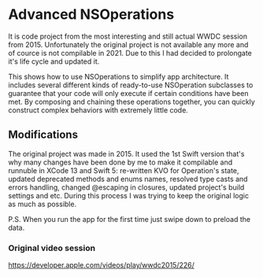 # Advanced NSOperations

It is code project from the most interesting and still actual WWDC session from 2015. Unfortunately the original project is not available any more and of cource is not compilable in 2021. Due to this I had decided to prolongate it's life cycle and updated it.

This shows how to use NSOperations to simplify app architecture. It includes several different kinds of ready-to-use NSOperation subclasses to guarantee that your code will only execute if certain conditions have been met. By composing and chaining these operations together, you can quickly construct complex behaviors with extremely little code.

## Modifications

The original project was made in 2015. It used the 1st Swift version that's why many changes have been done by me to make it compilable and runnuble in XCode 13 and Swift 5: re-written KVO for Operation's state, updated deprecated methods and enums names, resolved type casts and errors handling, changed @escaping in closures, updated project's build settings and etc. During this process I was trying to keep the original logic as much as possible.

P.S.
When you run the app for the first time just swipe down to preload the data.


### Original video session

https://developer.apple.com/videos/play/wwdc2015/226/

